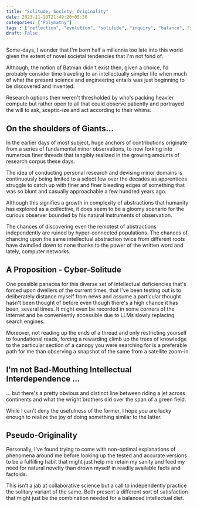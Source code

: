 ```yaml
---
title: "Solitude, Society, Originality"
date: 2023-11-13T21:49:20+05:30
categories: ["Polymathy"]
tags : ["reflection", "evolution", "solitude", "inquiry", "balance", "science", "collaboration", "exploration", "knowledge", "technology", "novelty", "perspective", "ideas", "intellectual"]
draft: False
---
```


Some-days, I wonder that I'm born half a millennia too late
into this world given the extent of novel societal tendencies that I'm
not fond of.  

Although, the notion of Batman didn't exist then, given a 
choice, I'd probably consider time traveling to an intellectually simpler
life when much of what the present science and engineering entails was
just beginning to be discovered and invented.  

Research options then weren't thresholded by who's packing heavier
compute but rather open to all that could observe patiently and
portrayed the will to ask, sceptic-ize and act according to their whims. 

## On the shoulders of Giants...

In the earlier days of most subject, huge anchors of contributions
originate from a series of fundamental minor observations, to now
forking into numerous finer threads that tangibly realized in the
growing amounts of research corpus these days.  

The idea of conducting personal research and devising minor domains is
continuously being limited to a select few over the decades as
apprentices struggle to catch up with finer and finer bleeding edges
of something that was so blunt and casually approachable a few hundred
years ago.  

Although this signifies a growth in complexity of abstractions that
humanity has explored as a collective, it does seem to be a gloomy 
scenario for the curious observer bounded by his natural instruments
of observation.  

The chances of discovering even the remotest of abstractions
independently are ruined by hyper-connected populations. The chances
of chancing upon the same intellectual abstraction twice from
different roots have dwindled down to none thanks to the power of the
written word and lately, computer networks.  

## A Proposition - Cyber-Solitude

One possible panacea for this diverse set of intellectual deficiencies
that's forced upon dwellers of the current times, that I've been
testing out is to deliberately distance myself from news and assume a
particular thought hasn't been thought of before even though there's a high
chance it has been, several times. It might even be recorded in some
corners of the internet and be conveniently accessible due to LLMs
slowly replacing search engines.  

Moreover, not reading up the ends of a thread and only restricting
yourself to foundational reads, forcing a rewarding climb up the trees
of knowledge to the particular section of a canopy you were searching
for is a preferable path for me than observing a snapshot of the same
from a satellite zoom-in.  

## I'm not Bad-Mouthing Intellectual Interdependence ...

... but there's a pretty obvious and distinct line between riding a jet
across continents and what the wright brothers did over the span of a
green field.  

While I can't deny the usefulness of the former, I hope you are
lucky enough to realize the joy of doing something similar to the
latter.  


## Pseudo-Originality

Personally, I've found trying to come with non-optimal explanations of
phenomena around me before looking up the tested and accurate versions
to be a fulfilling habit that might just help me retain my sanity and
feed my need for natural novelty than drown myself in readily
available facts and factoids.  

This isn't a jab at collaborative science but a call to independently
practice the solitary variant of the same. Both present a different
sort of satisfaction that might just be the combination needed for a
balanced intellectual diet.  
